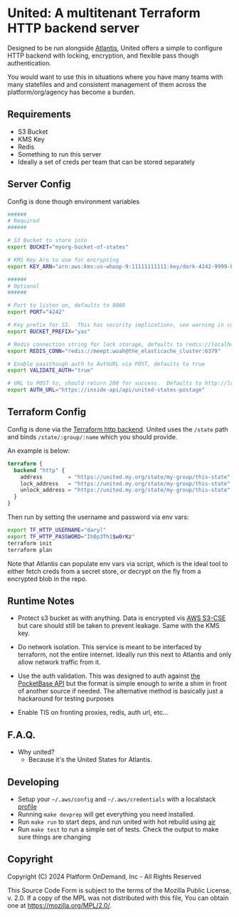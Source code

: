 # United: A multitenant Terraform HTTP backend server

Designed to be run alongside [Atlantis](https://www.runatlantis.io/), United offers a simple to configure HTTP backend with locking, encryption, and flexible pass though authentication.  

You would want to use this in situations where you have many teams with many statefiles and and consistent management of them across the platform/org/agency has become a burden.

## Requirements

- S3 Bucket
- KMS Key
- Redis
- Something to run this server
- Ideally a set of creds per team that can be stored separately

## Server Config

Config is done though environment variables

```bash
######
# Required
######

# S3 Bucket to store into
export BUCKET="myorg-bucket-of-states"

# KMS Key Arn to use for encrypting
export KEY_ARN="arn:aws:kms:us-whoop-9:11111111111:key/dork-4242-9999-be3p-c0ffeec0ffee"

######
# Optional
######

# Port to listen on, defaults to 8080
export PORT="4242"

# Key prefix for S3.  This has security implications, see warning in code before changing this, defaults to "united"
export BUCKET_PREFIX="yas"

# Redis connection string for lock storage, defaults to redis://localhost:6379
export REDIS_CONN="redis://meept:woah@the_elasticache_cluster:6379"

# Enable passthough auth to AuthURL via POST, defaults to true
export VALIDATE_AUTH="true"

# URL to POST to, should return 200 for success.  Defaults to http://localhost:8090/api/collections/united/auth-with-password
export AUTH_URL="https://inside-api/api/united-states-postage"

```

## Terraform Config

Config is done via the [Terraform http backend](https://developer.hashicorp.com/terraform/language/settings/backends/http).  United uses the `/state` path and binds `/state/:group/:name` which you should provide.

An example is below:

```terraform
terraform {
  backend "http" {
    address        = "https://united.my.org/state/my-group/this-state"
    lock_address   = "https://united.my.org/state/my-group/this-state"
    unlock_address = "https://united.my.org/state/my-group/this-state"
  }
}
```

Then run by setting the username and password via env vars:

```bash
export TF_HTTP_USERNAME="daryl"
export TF_HTTP_PASSWORD="Ih0p3Th1$w0rKz"
terraform init
terraform plan
```

Note that Atlantis can populate env vars via script, which is the ideal tool to either fetch creds from a secret store, or decrypt on the fly from a encrypted blob in the repo.

## Runtime Notes

- Protect s3 bucket as with anything.  Data is encrypted vis [AWS S3-CSE](https://docs.aws.amazon.com/AmazonS3/latest/userguide/UsingClientSideEncryption.html) but care should still be taken to prevent leakage.  Same with the KMS key.

- Do network isolation.  This service is meant to be interfaced by terraform, not the entire internet. Ideally run this next to Atlantis and only allow network traffic from it.

- Use the auth validation.  This was designed to auth against [the PocketBase API](https://pocketbase.io/docs/api-records/#auth-with-password) but the format is simple enough to write a shim in front of another source if needed.  The alternative method is basically just a hackaround for testing purposes

- Enable TlS on fronting proxies, redis, auth url, etc...

## F.A.Q.

- Why united?
  - Because it's the United States for Atlantis.

## Developing

- Setup your `~/.aws/config` and `~/.aws/credentials` with a localstack [profile](https://docs.localstack.cloud/user-guide/integrations/aws-cli/#configuring-a-custom-profile)
- Running `make devprep` will get everything you need installed.
- Run `make run` to start deps, and run united with hot rebuild using [air](https://github.com/air-verse/air)
- Run `make test` to run a simple set of tests.  Check the output to make sure things are changing

## Copyright

Copyright (C) 2024 Platform OnDemand, Inc - All Rights Reserved

This Source Code Form is subject to the terms of the Mozilla Public
License, v. 2.0. If a copy of the MPL was not distributed with this
file, You can obtain one at https://mozilla.org/MPL/2.0/.
